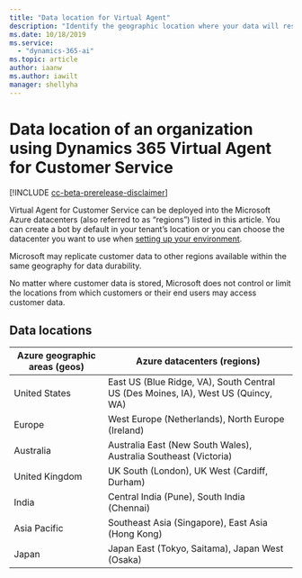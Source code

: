 ```yaml
---
title: "Data location for Virtual Agent"
description: "Identify the geographic location where your data will reside"
ms.date: 10/18/2019
ms.service:
  - "dynamics-365-ai"
ms.topic: article
author: iaanw
ms.author: iawilt
manager: shellyha
---
```



# Data location of an organization using Dynamics 365 Virtual Agent for Customer Service


[!INCLUDE [cc-beta-prerelease-disclaimer](../includes/cc-beta-prerelease-disclaimer.md)]
    
Virtual Agent for Customer Service can be deployed into the Microsoft Azure datacenters (also referred to as “regions”) listed in this article. You can create a bot by default in your tenant’s location or you can choose the datacenter you want to use when [setting up your environment](getting-started-new-environment.md).

Microsoft may replicate customer data to other regions available within the same geography for data durability. 

No matter where customer data is stored, Microsoft does not control or limit the locations from which customers or their end users may access customer data.

## Data locations
Azure geographic areas (geos) | Azure datacenters (regions)
 ---|---
United States | East US (Blue Ridge, VA), South Central US (Des Moines, IA), West US (Quincy, WA)
Europe | West Europe (Netherlands), North Europe (Ireland)
Australia	 | Australia East (New South Wales), Australia Southeast (Victoria)
United Kingdom	| UK South (London), UK West (Cardiff, Durham)
India	| Central India (Pune), South India (Chennai)
Asia Pacific	| Southeast Asia (Singapore), East Asia (Hong Kong)
Japan	| Japan East (Tokyo, Saitama), Japan West (Osaka)

